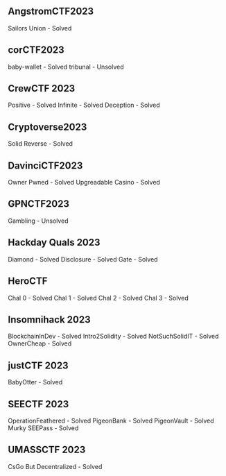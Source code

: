 ## AngstromCTF2023
Sailors Union - Solved

## corCTF2023
baby-wallet - Solved
tribunal - Unsolved

## CrewCTF 2023
Positive - Solved
Infinite - Solved
Deception - Solved

## Cryptoverse2023
Solid Reverse - Solved

## DavinciCTF2023
Owner Pwned - Solved
Upgreadable Casino - Solved

## GPNCTF2023
Gambling - Unsolved

## Hackday Quals 2023
Diamond - Solved
Disclosure - Solved
Gate - Solved

## HeroCTF
Chal 0 - Solved
Chal 1 - Solved
Chal 2 - Solved
Chal 3 - Solved

## Insomnihack 2023
BlockchainInDev - Solved
Intro2Solidity - Solved
NotSuchSolidIT - Solved
OwnerCheap - Solved

## justCTF 2023
BabyOtter - Solved

## SEECTF 2023
OperationFeathered - Solved
PigeonBank - Solved
PigeonVault - Solved
Murky SEEPass - Solved

## UMASSCTF 2023 
CsGo But Decentralized - Solved


